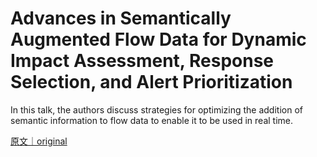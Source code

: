 
# Advances in Semantically Augmented Flow Data for Dynamic Impact Assessment, Response Selection, and Alert Prioritization

In this talk, the authors discuss strategies for optimizing the addition of semantic information to flow data to enable it to be used in real time.

[原文｜original](https://insights.sei.cmu.edu/library/advances-in-semantically-augmented-flow-data-for-dynamic-impact-assessment-response-selection-and-alert-prioritization/)
        